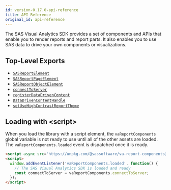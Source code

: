 ```yaml
---
id: version-0.17.0-api-reference
title: API Reference
original_id: api-reference
---
```


The SAS Visual Analytics SDK provides a set of components and APIs that enable you to render reports and report parts. It also enables you 
to use SAS data to drive your own components or visualizations.

## Top-Level Exports

- [`SASReportElement`](api/SASReportElement.md)
- [`SASReportPageElement`](api/SASReportPageElement.md)
- [`SASReportObjectElement`](api/SASReportObjectElement.md)
- [`connectToServer`](api/connectToServer.md)
- [`registerDataDrivenContent`](api/registerDataDrivenContent.md)
- [`DataDrivenContentHandle`](api/DataDrivenContentHandle.md)
- [`setUseHighContrastReportTheme`](api/setUseHighContrastReportTheme.md)

## Loading with \<script\>

When you load the library with a script element, the `vaReportComponents` global variable is not ready to use until all of the other
assets are loaded. The `vaReportComponents.loaded` event is dispatched once it is ready.

```html
<script async src="https://unpkg.com/@sassoftware/va-report-components@0.17.0/dist/umd/va-report-components.js"></script>
<script>
  window.addEventListener('vaReportComponents.loaded', function() {
    // The SAS Visual Analytics SDK is loaded and ready
    const connectToServer = vaReportComponents.connectToServer;
  });
</script>
```
